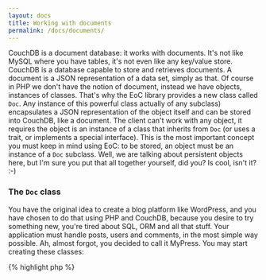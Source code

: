 ```yaml
---
layout: docs
title: Working with documents
permalink: /docs/documents/
---
```


CouchDB is a document database: it works with documents. It's not like MySQL where you have tables, it's not even like 
any key/value store. CouchDB is a database capable to store and retrieves documents. A document is a JSON representation 
of a data set, simply as that. Of course in PHP we don't have the notion of document, instead we have objects, instances 
of classes. That's why the EoC library provides a new class called `Doc`. Any instance of this powerful class 
actually of any subclass) encapsulates a JSON representation of the object itself and can be stored into CouchDB, like a 
document. The client can't work with any object, it requires the object is an instance of a class that inherits from 
`Doc` (or uses a trait, or implements a special interface). This is the most important concept you must keep in 
mind using EoC: to be stored, an object must be an instance of a `Doc` subclass. Well, we are talking about persistent 
objects here, but I'm sure you put that all together yourself, did you? Is cool, isn't it? :-)

### The `Doc` class

You have the original idea to create a blog platform like WordPress, and you have chosen to do that using PHP and 
CouchDB, because you desire to try something new, you're tired about SQL, ORM and all that stuff. Your application must 
handle posts, users and comments, in the most simple way possible. Ah, almost forgot, you decided to call it MyPress.
You may start creating these classes:

{% highlight php %}
<?php

namespace MyPress;

class User {
}

class Article {
}

class Comment {
}
{% endhighlight %}

Let's add persistence:

{% highlight php %}
<?php

namespace MyPress;

class User extends Doc {
}

// There are cases you can't inherits from Doc, because Article already extends another class, so use a the trait TDoc. 
class Article extends Post {
  use TDoc;
}

// You have also the ability to implements the IDoc interface yourself.
class Comment implements IDoc {

  /**
   * @brief Sets the object type.
   * @param[in] string $value Usually the class name purged of his namespace.
   */
  function setType($value) {
    ...
  }


  /**
   * @brief Returns `true` if your document class already defines his type internally, `false` otherwise.
   * @details Sometime happens you have two classes with the same name but located under different namespaces. In case,
   * you should provide a type yourself for at least one of these classes, to avoid Couch::saveDoc() using the same type
   * for both. Default implementation should return `false`.
   * @return bool
   */
  function hasType() {
    ...
  }

  /**
   * @brief Gets the document identifier.
   * @return string
   */
  function getId() {
    ...
  }


  /**
   * @brief Returns `true` if the document has an identifier, `false` otherwise.
   * @return bool
   */
  function issetId() {
    ...
  }


  /**
   * @brief Sets the document identifier. Mandatory and immutable.
   */
  function setId($value) {
    ...
  }


  /**
   * @brief Unset the document identifier.
   */
  function unsetId() {
    ...
  }


  /**
   * @brief Sets the full name space class name into the the provided metadata into the metadata array.
   * @details The method Couch.getDoc will use this to create an object of the same class you previously stored using
   * Couch::saveDoc() method.
   * @param[in] string $value The full namespace class name, like returned from get_class() function.
   */
  function setClass($value) {
    ...
  }


  /**
   * @brief Gets the document path.
   * @details Returns an empty string for standard document, `_local/` for local document and `_design/` for
   * design document.
   * @return string
   */
  function getPath() {
    ...
  }


  /**
   * @brief Returns the document representation as a JSON object.
   * @return JSON object
   */
  function asJson() {
    ...
  }


  /**
   * @brief Returns the document representation as an associative array.
   * @return array An associative array
   */
  public function asArray() {
    ...
  }
}
{% endhighlight %}